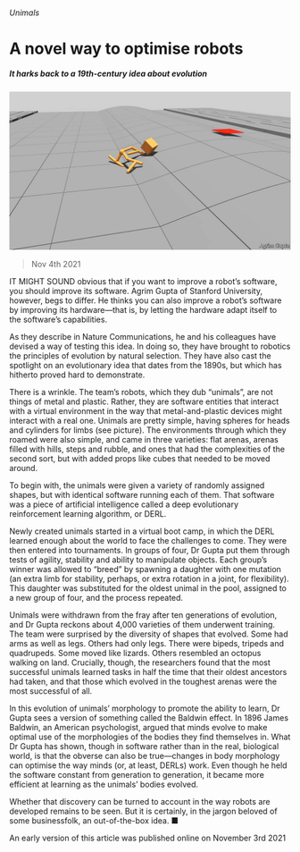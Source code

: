 ###### Unimals

# A novel way to optimise robots 

##### It harks back to a 19th-century idea about evolution 

![image](images/20211106_stp003.jpg) 

> Nov 4th 2021 

IT MIGHT SOUND obvious that if you want to improve a robot’s software, you should improve its software. Agrim Gupta of Stanford University, however, begs to differ. He thinks you can also improve a robot’s software by improving its hardware—that is, by letting the hardware adapt itself to the software’s capabilities.

As they describe in Nature Communications, he and his colleagues have devised a way of testing this idea. In doing so, they have brought to robotics the principles of evolution by natural selection. They have also cast the spotlight on an evolutionary idea that dates from the 1890s, but which has hitherto proved hard to demonstrate.


There is a wrinkle. The team’s robots, which they dub “unimals”, are not things of metal and plastic. Rather, they are software entities that interact with a virtual environment in the way that metal-and-plastic devices might interact with a real one. Unimals are pretty simple, having spheres for heads and cylinders for limbs (see picture). The environments through which they roamed were also simple, and came in three varieties: flat arenas, arenas filled with hills, steps and rubble, and ones that had the complexities of the second sort, but with added props like cubes that needed to be moved around.

To begin with, the unimals were given a variety of randomly assigned shapes, but with identical software running each of them. That software was a piece of artificial intelligence called a deep evolutionary reinforcement learning algorithm, or DERL.

Newly created unimals started in a virtual boot camp, in which the DERL learned enough about the world to face the challenges to come. They were then entered into tournaments. In groups of four, Dr Gupta put them through tests of agility, stability and ability to manipulate objects. Each group’s winner was allowed to “breed” by spawning a daughter with one mutation (an extra limb for stability, perhaps, or extra rotation in a joint, for flexibility). This daughter was substituted for the oldest unimal in the pool, assigned to a new group of four, and the process repeated.

Unimals were withdrawn from the fray after ten generations of evolution, and Dr Gupta reckons about 4,000 varieties of them underwent training. The team were surprised by the diversity of shapes that evolved. Some had arms as well as legs. Others had only legs. There were bipeds, tripeds and quadrupeds. Some moved like lizards. Others resembled an octopus walking on land. Crucially, though, the researchers found that the most successful unimals learned tasks in half the time that their oldest ancestors had taken, and that those which evolved in the toughest arenas were the most successful of all.

In this evolution of unimals’ morphology to promote the ability to learn, Dr Gupta sees a version of something called the Baldwin effect. In 1896 James Baldwin, an American psychologist, argued that minds evolve to make optimal use of the morphologies of the bodies they find themselves in. What Dr Gupta has shown, though in software rather than in the real, biological world, is that the obverse can also be true—changes in body morphology can optimise the way minds (or, at least, DERLs) work. Even though he held the software constant from generation to generation, it became more efficient at learning as the unimals’ bodies evolved.

Whether that discovery can be turned to account in the way robots are developed remains to be seen. But it is certainly, in the jargon beloved of some businessfolk, an out-of-the-box idea. ■

An early version of this article was published online on November 3rd 2021

